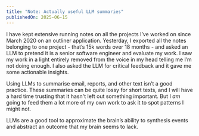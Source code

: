 ```yaml
---
title: "Note: Actually useful LLM summaries"
publishedOn: 2025-06-15
---
```


I have kept extensive running notes on all the projects I’ve worked on since March 2020 on an outliner application. Yesterday, I exported all the notes belonging to one project - that’s 15k words over 18 months - and asked an LLM to pretend it is a senior software engineer and evaluate my work. I saw my work in a light entirely removed from the voice in my head telling me I’m not doing enough. I also asked the LLM for critical feedback and it gave me some actionable insights.

Using LLMs to summarise email, reports, and other text isn’t a good practice. These summaries can be quite lossy for short texts, and I will have a hard time trusting that it hasn't left out something important. But I _am_ going to feed them a lot more of my own work to ask it to spot patterns I might not.

LLMs are a good tool to approximate the brain’s ability to synthesis events and abstract an outcome that my brain seems to lack.
